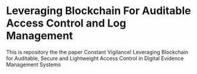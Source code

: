 # Leveraging Blockchain For Auditable Access Control and Log Management 
This is repository the the paper Constant Vigilance! Leveraging Blockchain for Auditable, Secure and
Lightweight Access Control in Digital Evidence Management Systems
